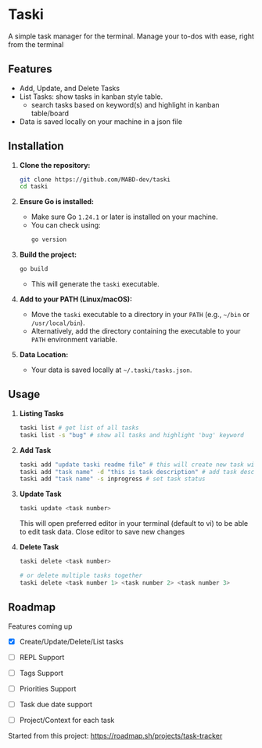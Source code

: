 # Taski 
A simple task manager for the terminal. Manage your to-dos with ease, right from the terminal


## Features
- Add, Update, and Delete Tasks
- List Tasks: show tasks in kanban style table.
  - search tasks based on keyword(s) and highlight in kanban table/board
- Data is saved locally on your machine in a json file


## Installation
1.  **Clone the repository:**
    ```bash
    git clone https://github.com/MABD-dev/taski
    cd taski
    ```
2.  **Ensure Go is installed:**
    * Make sure Go `1.24.1` or later is installed on your machine.
    * You can check using:
        ```bash
        go version
        ``` 
3.  **Build the project:**
    ```bash
    go build
    ```
    * This will generate the `taski` executable.

4.  **Add to your PATH (Linux/macOS):**
    * Move the `taski` executable to a directory in your `PATH` (e.g., `~/bin` or `/usr/local/bin`).
    * Alternatively, add the directory containing the executable to your `PATH` environment variable.
5.  **Data Location:**
    * Your data is saved locally at `~/.taski/tasks.json`.


## Usage
1. **Listing Tasks**
    ```sh
    taski list # get list of all tasks 
    taski list -s "bug" # show all tasks and highlight 'bug' keyword
    ```
2. **Add Task**
    ```sh
    taski add "update taski readme file" # this will create new task with name "update taski reamde file"
    taski add "task name" -d "this is task description" # add task description message
    taski add "task name" -s inprogress # set task status 
    ```

3. **Update Task**
    ```sh
    taski update <task number> 
    ```
    This will open preferred editor in your terminal (default to vi) to be able to edit task data.
    Close editor to save new changes

4. **Delete Task**
    ```sh
    taski delete <task number>

    # or delete multiple tasks together
    taski delete <task number 1> <task number 2> <task number 3>
    ```

## Roadmap
Features coming up 
- [x] Create/Update/Delete/List tasks
- [ ] REPL Support
- [ ] Tags Support
- [ ] Priorities Support
- [ ] Task due date support
- [ ] Project/Context for each task


Started from this project: https://roadmap.sh/projects/task-tracker
